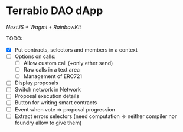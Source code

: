 # Terrabio DAO dApp
*NextJS + Wagmi + RainbowKit*

TODO:

- [x] Put contracts, selectors and members in a context
- [ ] Options on calls:
  - [ ] Allow custom call (+only ether send)
  - [ ] Raw calls in a text area 
  - [ ] Management of ERC721
- [ ] Display proposals
- [ ] Switch network in Network
- [ ] Proposal execution details
- [ ] Button for writing smart contracts
- [ ] Event when vote => proposal progression
- [ ] Extract errors selectors (need computation => neither compiler nor foundry allow to give them)

